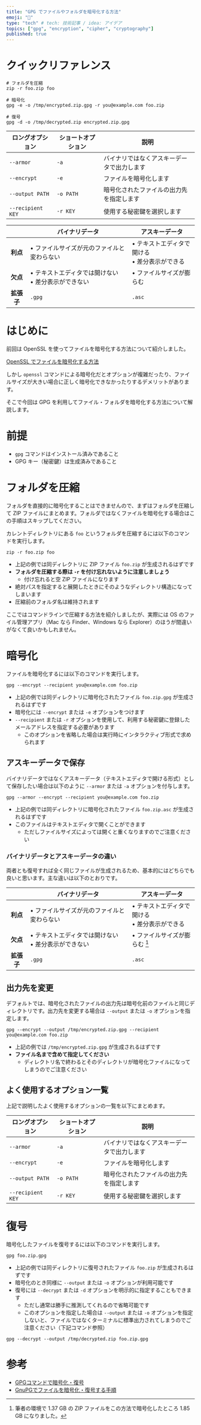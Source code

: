 ```yaml
---
title: "GPG でファイルやフォルダを暗号化する方法"
emoji: "🔑"
type: "tech" # tech: 技術記事 / idea: アイデア
topics: ["gpg", "encryption", "cipher", "cryptography"]
published: true
---
```


# クイックリファレンス
```shell
# フォルダを圧縮
zip -r foo.zip foo

# 暗号化
gpg -e -o /tmp/encrypted.zip.gpg -r you@example.com foo.zip

# 復号
gpg -d -o /tmp/decrypted.zip encrypted.zip.gpg
```

| ロングオプション | ショートオプション | 説明 |
| --- | --- | --- |
| `--armor` | `-a` | バイナリではなくアスキーデータで出力します |
| `--encrypt` | `-e` | ファイルを暗号化します |
| `--output PATH` | `-o PATH` | 暗号化されたファイルの出力先を指定します |
| `--recipient KEY` | `-r KEY` | 使用する秘密鍵を選択します |

| | バイナリデータ | アスキーデータ |
| :---: | --- | --- |
| **利点** | • ファイルサイズが元のファイルと変わらない | • テキストエディタで開ける<br>• 差分表示ができる |
| **欠点** | • テキストエディタでは開けない<br>• 差分表示ができない | • ファイルサイズが膨らむ |
| **拡張子** | `.gpg` | `.asc` |



# はじめに
前回は OpenSSL を使ってファイルを暗号化する方法について紹介しました。

[OpenSSL でファイルを暗号化する方法](https://zenn.dev/noraworld/articles/file-encryption)

しかし `openssl` コマンドによる暗号化だとオプションが複雑だったり、ファイルサイズが大きい場合に正しく暗号化できなかったりするデメリットがあります。

そこで今回は GPG を利用してファイル・フォルダを暗号化する方法について解説します。



# 前提
* `gpg` コマンドはインストール済みであること
* GPG キー（秘密鍵）は生成済みであること



# フォルダを圧縮
フォルダを直接的に暗号化することはできませんので、まずはフォルダを圧縮して ZIP ファイルにまとめます。フォルダではなくファイルを暗号化する場合はこの手順はスキップしてください。

カレントディレクトリにある `foo` というフォルダを圧縮するには以下のコマンドを実行します。

```shell
zip -r foo.zip foo
```

* 上記の例では同ディレクトリに ZIP ファイル `foo.zip` が生成されるはずです
* **フォルダを圧縮する際は `-r` を付け忘れないように注意しましょう**
    * 付け忘れると空 ZIP ファイルになります
* 絶対パスを指定すると展開したときにそのようなディレクトリ構造になってしまいます
* 圧縮前のフォルダ名は維持されます

ここではコマンドラインで圧縮する方法を紹介しましたが、実際には OS のファイル管理アプリ（Mac なら Finder、Windows なら Explorer）のほうが間違いがなくて良いかもしれません。



# 暗号化
ファイルを暗号化するには以下のコマンドを実行します。

```shell
gpg --encrypt --recipient you@example.com foo.zip
```

* 上記の例では同ディレクトリに暗号化されたファイル `foo.zip.gpg` が生成されるはずです
* 暗号化には `--encrypt` または `-e` オプションをつけます
* `--recipient` または `-r` オプションを使用して、利用する秘密鍵に登録したメールアドレスを指定する必要があります
    * このオプションを省略した場合は実行時にインタラクティブ形式で求められます

## アスキーデータで保存
バイナリデータではなくアスキーデータ（テキストエディタで開ける形式）として保存したい場合は以下のように `--armor` または `-a` オプションを付与します。

```shell
gpg --armor --encrypt --recipient you@example.com foo.zip
```

* 上記の例では同ディレクトリに暗号化されたファイル `foo.zip.asc` が生成されるはずです
* このファイルはテキストエディタで開くことができます
    * ただしファイルサイズによっては開くと重くなりますのでご注意ください

### バイナリデータとアスキーデータの違い
両者とも復号すれば全く同じファイルが生成されるため、基本的にはどちらでも良いと思います。主な違いは以下のとおりです。

| | バイナリデータ | アスキーデータ |
| :---: | --- | --- |
| **利点** | • ファイルサイズが元のファイルと変わらない | • テキストエディタで開ける<br>• 差分表示ができる |
| **欠点** | • テキストエディタでは開けない<br>• 差分表示ができない | • ファイルサイズが膨らむ [^size] |
| **拡張子** | `.gpg` | `.asc` |

[^size]: 筆者の環境で 1.37 GB の ZIP ファイルをこの方法で暗号化したところ 1.85 GB になりました。

## 出力先を変更
デフォルトでは、暗号化されたファイルの出力先は暗号化前のファイルと同じディレクトリです。出力先を変更する場合は `--output` または `-o` オプションを指定します。

```shell
gpg --encrypt --output /tmp/encrypted.zip.gpg --recipient you@example.com foo.zip
```

* 上記の例では `/tmp/encrypted.zip.gpg` が生成されるはずです
* **ファイル名まで含めて指定してください**
    * ディレクトリ名で終わるとそのディレクトリが暗号化ファイルになってしまうのでご注意ください

## よく使用するオプション一覧
上記で説明したよく使用するオプションの一覧を以下にまとめます。

| ロングオプション | ショートオプション | 説明 |
| --- | --- | --- |
| `--armor` | `-a` | バイナリではなくアスキーデータで出力します |
| `--encrypt` | `-e` | ファイルを暗号化します |
| `--output PATH` | `-o PATH` | 暗号化されたファイルの出力先を指定します |
| `--recipient KEY` | `-r KEY` | 使用する秘密鍵を選択します |



# 復号
暗号化したファイルを復号するには以下のコマンドを実行します。

```shell
gpg foo.zip.gpg
```

* 上記の例では同ディレクトリに復号されたファイル `foo.zip` が生成されるはずです
* 暗号化のとき同様に `--output` または `-o` オプションが利用可能です
* 復号には `--decrypt` または `-d` オプションを明示的に指定することもできます
    * ただし通常は勝手に推測してくれるので省略可能です
    * このオプションを指定した場合は `--output` または `-o` オプションを指定しないと、ファイルではなくターミナルに標準出力されてしまうのでご注意ください（下記コマンド参照）

```shell
gpg --decrypt --output /tmp/decrypted.zip foo.zip.gpg
```



# 参考
* [GPGコマンドで暗号化・復号](https://qiita.com/r_saiki/items/fb0bbbaa861e93f65ce9)
* [GnuPGでファイルを暗号化・復号する手順](https://laboradian.com/encrypt-with-gpg/)
